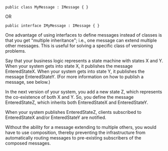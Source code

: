 <!--
title: "How to Define a Message?"
tags: 
-->
    public class MyMessage : IMessage { }

OR

    public interface IMyMessage : IMessage { }

One advantage of using interfaces to define messages instead of classes is that you get "multiple inheritance"; i.e., one message can extend multiple other messages. This is useful for solving a specific class of versioning problems.

Say that your business logic represents a state machine with states X and Y. When your system gets into state X, it publishes the message EnteredStateX. When your system gets into state Y, it publishes the message EnteredStateY. (For more information on how to publish a message, see below.)

In the next version of your system, you add a new state Z, which represents the co-existence of both X and Y. So, you define the message EnteredStateZ, which inherits both EnteredStateX and EnteredStateY.

When your system publishes EnteredStateZ, clients subscribed to EnteredStateX and/or EnteredStateY are notified.

Without the ability for a message extending to multiple others, you would have to use composition, thereby preventing the infrastructure from automatically routing messages to pre-existing subscribers of the composed messages.


